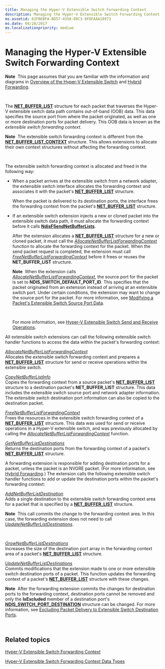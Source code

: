 ```yaml
---
title: Managing the Hyper-V Extensible Switch Forwarding Context
description: Managing the Hyper-V Extensible Switch Forwarding Context
ms.assetid: 63FBEBFA-BD57-4350-89C3-9F0FAAA18973
ms.date: 04/20/2017
ms.localizationpriority: medium
---
```


# Managing the Hyper-V Extensible Switch Forwarding Context


**Note**  This page assumes that you are familiar with the information and diagrams in [Overview of the Hyper-V Extensible Switch](overview-of-the-hyper-v-extensible-switch.md) and [Hybrid Forwarding](hybrid-forwarding.md).

 

The [**NET\_BUFFER\_LIST**](https://msdn.microsoft.com/library/windows/hardware/ff568388) structure for each packet that traverses the Hyper-V extensible switch data path contains out-of-band (OOB) data. This data specifies the source port from where the packet originated, as well as one or more destination ports for packet delivery. This OOB data is known as the *extensible switch forwarding context*.

**Note**  The extensible switch forwarding context is different from the [**NET\_BUFFER\_LIST\_CONTEXT**](https://msdn.microsoft.com/library/windows/hardware/ff568389) structure. This allows extensions to allocate their own context structures without affecting the forwarding context.

 

The extensible switch forwarding context is allocated and freed in the following way:

-   When a packet arrives at the extensible switch from a network adapter, the extensible switch interface allocates the forwarding context and associates it with the packet's [**NET\_BUFFER\_LIST**](https://msdn.microsoft.com/library/windows/hardware/ff568388) structure.

    When the packet is delivered to its destination ports, the interface frees the forwarding context from the packet's [**NET\_BUFFER\_LIST**](https://msdn.microsoft.com/library/windows/hardware/ff568388) structure.

-   If an extensible switch extension injects a new or cloned packet into the extensible switch data path, it must allocate the forwarding context before it calls [**NdisFSendNetBufferLists**](https://msdn.microsoft.com/library/windows/hardware/ff562616).

    After the extension allocates a [**NET\_BUFFER\_LIST**](https://msdn.microsoft.com/library/windows/hardware/ff568389) structure for a new or cloned packet, it must call the [*AllocateNetBufferListForwardingContext*](https://msdn.microsoft.com/library/windows/hardware/hh598134) function to allocate the forwarding context for the packet. When the send packet request is completed, the extension must call [*FreeNetBufferListForwardingContext*](https://msdn.microsoft.com/library/windows/hardware/hh598153) before it frees or reuses the **NET\_BUFFER\_LIST** structure.

    **Note**  When the extension calls [*AllocateNetBufferListForwardingContext*](https://msdn.microsoft.com/library/windows/hardware/hh598134), the source port for the packet is set to **NDIS\_SWITCH\_DEFAULT\_PORT\_ID**. This specifies that the packet originated from an extension instead of arriving at an extensible switch port. Under certain conditions, the extension may want to change the source port for the packet. For more information, see [Modifying a Packet's Extensible Switch Source Port Data](modifying-a-packet-s-extensible-switch-source-port-data.md).

     

    For more information, see [Hyper-V Extensible Switch Send and Receive Operations](hyper-v-extensible-switch-send-and-receive-operations.md).

All extensible switch extensions can call the following extensible switch handler functions to access the data within the packet's forwarding context:

<a href="" id="allocatenetbufferlistforwardingcontext"></a>[*AllocateNetBufferListForwardingContext*](https://msdn.microsoft.com/library/windows/hardware/hh598134)  
Allocates the extensible switch forwarding context and prepares a [**NET\_BUFFER\_LIST**](https://msdn.microsoft.com/library/windows/hardware/ff568388) structure for send or receive operations within the extensible switch.

<a href="" id="copynetbufferlistinfo"></a>[*CopyNetBufferListInfo*](https://msdn.microsoft.com/library/windows/hardware/hh598136)  
Copies the forwarding context from a source packet's [**NET\_BUFFER\_LIST**](https://msdn.microsoft.com/library/windows/hardware/ff568389) structure to a destination packet's **NET\_BUFFER\_LIST** structure. This data includes the extensible switch source port and network adapter information. The extensible switch destination port information can also be copied to the destination packet.

<a href="" id="freenetbufferlistforwardingcontext"></a>[*FreeNetBufferListForwardingContext*](https://msdn.microsoft.com/library/windows/hardware/hh598153)  
Frees the resources in the extensible switch forwarding context of a [**NET\_BUFFER\_LIST**](https://msdn.microsoft.com/library/windows/hardware/ff568388) structure. This data was used for send or receive operations in a Hyper-V extensible switch, and was previously allocated by calling the [*AllocateNetBufferListForwardingContext*](https://msdn.microsoft.com/library/windows/hardware/hh598134) function.

<a href="" id="getnetbufferlistdestinations"></a>[*GetNetBufferListDestinations*](https://msdn.microsoft.com/library/windows/hardware/hh598157)  
Returns the destination ports from the forwarding context of a packet's [**NET\_BUFFER\_LIST**](https://msdn.microsoft.com/library/windows/hardware/ff568389) structure.

A forwarding extension is responsible for adding destination ports for a packet, unless the packet is an NVGRE packet. (For more information, see [Hybrid Forwarding](hybrid-forwarding.md).) The extension calls the following extensible switch handler functions to add or update the destination ports within the packet's forwarding context:

<a href="" id="addnetbufferlistdestination"></a>[*AddNetBufferListDestination*](https://msdn.microsoft.com/library/windows/hardware/hh598133)  
Adds a single destination to the extensible switch forwarding context area for a packet that is specified by a [**NET\_BUFFER\_LIST**](https://msdn.microsoft.com/library/windows/hardware/ff568389) structure.

**Note**  This call commits the change to the forwarding context area. In this case, the forwarding extension does not need to call [*UpdateNetBufferListDestinations*](https://msdn.microsoft.com/library/windows/hardware/hh598303).

 

<a href="" id="grownetbufferlistdestinations"></a>[*GrowNetBufferListDestinations*](https://msdn.microsoft.com/library/windows/hardware/hh598158)  
Increases the size of the destination port array in the forwarding context area of a packet's [**NET\_BUFFER\_LIST**](https://msdn.microsoft.com/library/windows/hardware/ff568389) structure.

<a href="" id="updatenetbufferlistdestinations"></a>[*UpdateNetBufferListDestinations*](https://msdn.microsoft.com/library/windows/hardware/hh598303)  
Commits modifications that the extension made to one or more extensible switch destination ports of a packet. This function updates the forwarding context of a packet's [**NET\_BUFFER\_LIST**](https://msdn.microsoft.com/library/windows/hardware/ff568389) structure with these changes.

**Note**  After the forwarding extension commits the changes for destination ports to the forwarding context, destination ports cannot be removed and only the **IsExcluded** member of a destination port's [**NDIS\_SWITCH\_PORT\_DESTINATION**](https://msdn.microsoft.com/library/windows/hardware/hh598224) structure can be changed. For more information, see [Excluding Packet Delivery to Extensible Switch Destination Ports](excluding-packet-delivery-to-extensible-switch-destination-ports.md).

 

## Related topics


[Hyper-V Extensible Switch Forwarding Context](hyper-v-extensible-switch-forwarding-context.md)

[Hyper-V Extensible Switch Forwarding Context Data Types](hyper-v-extensible-switch-forwarding-context-data-types.md)

 

 






